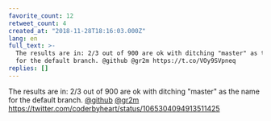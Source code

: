 ```yaml
---
favorite_count: 12
retweet_count: 4
created_at: "2018-11-28T18:16:03.000Z"
lang: en
full_text: >-
  The results are in: 2/3 out of 900 are ok with ditching "master" as the name
  for the default branch. @github @gr2m https://t.co/VOy9SVpneq
replies: []
---
```


The results are in: 2/3 out of 900 are ok with ditching "master" as the name for
the default branch. [@github](https://twitter.com/github)
[@gr2m](https://twitter.com/gr2m)
<https://twitter.com/coderbyheart/status/1065304094913511425>
